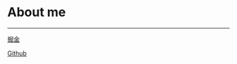 # About me
---

[掘金](https://juejin.im/user/5820ae2fa22b9d0067d7731b)

[Github](https://github.com/HQ-Lin)
